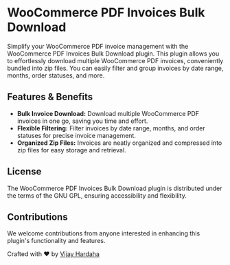 # WooCommerce PDF Invoices Bulk Download

Simplify your WooCommerce PDF invoice management with the WooCommerce PDF Invoices Bulk Download plugin. This plugin allows you to effortlessly download multiple WooCommerce PDF invoices, conveniently bundled into zip files. You can easily filter and group invoices by date range, months, order statuses, and more.

## Features & Benefits

- **Bulk Invoice Download:** Download multiple WooCommerce PDF invoices in one go, saving you time and effort.
- **Flexible Filtering:** Filter invoices by date range, months, and order statuses for precise invoice management.
- **Organized Zip Files:** Invoices are neatly organized and compressed into zip files for easy storage and retrieval.

## License

The WooCommerce PDF Invoices Bulk Download plugin is distributed under the terms of the GNU GPL, ensuring accessibility and flexibility.

## Contributions

We welcome contributions from anyone interested in enhancing this plugin's functionality and features.

Crafted with ❤ by [Vijay Hardaha](https://twitter.com/vijayhardaha)
